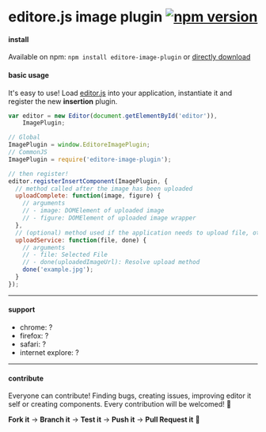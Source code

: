 # editore.js image plugin [![npm version](https://badge.fury.io/js/editore-image-plugin.svg)](http://badge.fury.io/js/editore-image-plugin)

#### install
Available on npm: `npm install editore-image-plugin` or [directly download](https://github.com/evandroeisinger/editore-image-plugin.js/raw/master/src/editore-image-plugin.js)

#### basic usage
It's easy to use! Load [editor.js](https://github.com/evandroeisinger/editore.js) into your application, instantiate it and register the new **insertion** plugin.

```javascript
var editor = new Editor(document.getElementById('editor')),
    ImagePlugin;

// Global
ImagePlugin = window.EditoreImagePlugin;
// CommonJS
ImagePlugin = require('editore-image-plugin');

// then register!
editor.registerInsertComponent(ImagePlugin, {
  // method called after the image has been uploaded
  uploadComplete: function(image, figure) {
    // arguments
    // - image: DOMElement of uploaded image
    // - figure: DOMElement of uploaded image wrapper
  },
  // (optional) method used if the application needs to upload file, otherwise will be used the image base/64 format
  uploadService: function(file, done) {
    // arguments
    // - file: Selected File
    // - done(uploadedImageUrl): Resolve upload method
    done('example.jpg');
  }
});
```
---
#### support
- chrome: ?
- firefox: ?
- safari: ?
- internet explore: ?


---
#### contribute
Everyone can contribute! Finding bugs, creating issues, improving editor it self or creating components.
Every contribution will be welcomed! :santa: 

**Fork it** -> **Branch it** -> **Test it** -> **Push it** -> **Pull Request it** :gem:  
